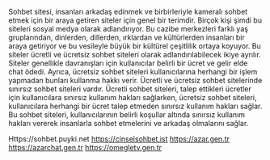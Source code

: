 Sohbet sitesi, insanları arkadaş edinmek ve birbirleriyle kameralı sohbet etmek için bir araya getiren siteler için genel bir terimdir. Birçok kişi şimdi bu siteleri sosyal medya olarak adlandırıyor. Bu cazibe merkezleri farklı yaş gruplarından, dinlerden, dillerden, ırklardan ve kültürlerden insanları bir araya getiriyor ve bu vesileyle büyük bir kültürel çeşitlilik ortaya koyuyor. Bu siteler ücretli ve ücretsiz sohbet siteleri olarak adlandırılabilecek ikiye ayrılır. Siteler genellikle davranışları için kullanıcılar belirli bir ücret ve gelir elde chat ödedi. Ayrıca, ücretsiz sohbet siteleri kullanıcılarına herhangi bir işlem yapmadan bunları kullanma hakkı verir. Ücretli ve ücretsiz sohbet sitelerinde sınırsız sohbet siteleri vardır. Ücretli sohbet siteleri, talep ettikleri ücretler için kullanıcılara sınırsız kullanım hakları sağlarken, ücretsiz sohbet siteleri, kullanıcılara herhangi bir ücret talep etmeden sınırsız kullanım hakları sağlar. Bu sohbet siteleri, kullanıcılarının belirli koşullar altında sınırsız kullanım hakları vererek insanlarla sohbet etmelerini ve arkadaş olmalarını sağlar.

Https://sohbet.puyki.net
https://cinselsohbet.ist
https://azar.gen.tr
https://azarchat.gen.tr
https://omegletv.gen.tr
